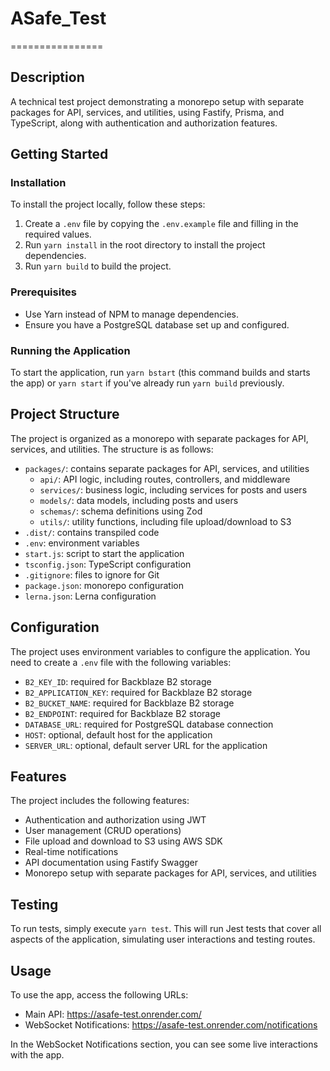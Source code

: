 # ASafe_Test

================

**Description**
------------

A technical test project demonstrating a monorepo setup with separate packages for API, services, and utilities, using Fastify, Prisma, and TypeScript, along with authentication and authorization features.

**Getting Started**
---------------

### Installation

To install the project locally, follow these steps:

1. Create a `.env` file by copying the `.env.example` file and filling in the required values.
2. Run `yarn install` in the root directory to install the project dependencies.
3. Run `yarn build` to build the project.

### Prerequisites

* Use Yarn instead of NPM to manage dependencies.
* Ensure you have a PostgreSQL database set up and configured.

### Running the Application

To start the application, run `yarn bstart` (this command builds and starts the app) or `yarn start` if you've already run `yarn build` previously.

**Project Structure**
-----------------

The project is organized as a monorepo with separate packages for API, services, and utilities. The structure is as follows:

* `packages/`: contains separate packages for API, services, and utilities
	+ `api/`: API logic, including routes, controllers, and middleware
	+ `services/`: business logic, including services for posts and users
	+ `models/`: data models, including posts and users
	+ `schemas/`: schema definitions using Zod
	+ `utils/`: utility functions, including file upload/download to S3
* `.dist/`: contains transpiled code
* `.env`: environment variables
* `start.js`: script to start the application
* `tsconfig.json`: TypeScript configuration
* `.gitignore`: files to ignore for Git
* `package.json`: monorepo configuration
* `lerna.json`: Lerna configuration

**Configuration**
-------------

The project uses environment variables to configure the application. You need to create a `.env` file with the following variables:

* `B2_KEY_ID`: required for Backblaze B2 storage
* `B2_APPLICATION_KEY`: required for Backblaze B2 storage
* `B2_BUCKET_NAME`: required for Backblaze B2 storage
* `B2_ENDPOINT`: required for Backblaze B2 storage
* `DATABASE_URL`: required for PostgreSQL database connection
* `HOST`: optional, default host for the application
* `SERVER_URL`: optional, default server URL for the application

**Features**
--------

The project includes the following features:

* Authentication and authorization using JWT
* User management (CRUD operations)
* File upload and download to S3 using AWS SDK
* Real-time notifications
* API documentation using Fastify Swagger
* Monorepo setup with separate packages for API, services, and utilities

**Testing**
-------

To run tests, simply execute `yarn test`. This will run Jest tests that cover all aspects of the application, simulating user interactions and testing routes.

**Usage**
-----

To use the app, access the following URLs:

* Main API: https://asafe-test.onrender.com/
* WebSocket Notifications: https://asafe-test.onrender.com/notifications

In the WebSocket Notifications section, you can see some live interactions with the app.